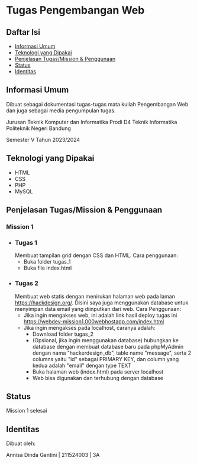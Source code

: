 
# Tugas Pengembangan Web

## Daftar Isi
- [Informasi Umum](#informasi-umum)
- [Teknologi yang Dipakai](#teknologi-yang-dipakai)
- [Penjelasan Tugas/Mission & Penggunaan](#penjelasan-tugas/mission-&-penggunaan)
- [Status](#status)
- [Identitas](#identitas)

## Informasi Umum
Dibuat sebagai dokumentasi tugas-tugas mata kuliah Pengembangan Web dan juga sebagai media pengumpulan tugas.

Jurusan Teknik Komputer dan Informatika
Prodi D4 Teknik Informatika
Politeknik Negeri Bandung

Semester V Tahun 2023/2024

## Teknologi yang Dipakai
- HTML
- CSS
- PHP
- MySQL

## Penjelasan Tugas/Mission & Penggunaan
### Mission 1
- ### Tugas 1
    Membuat tampilan grid dengan CSS dan HTML. Cara penggunaan:
    - Buka folder tugas_1
    - Buka file index.html
-  ### Tugas 2
    Membuat web statis dengan menirukan halaman web pada laman https://hackdesign.org/. Disini saya juga menggunakan database untuk menyimpan data email yang diinputkan dari web. Cara Penggunaan:
   - Jika ingin mengakses web, ini adalah link hasil deploy tugas ini https://webdev-mission1.000webhostapp.com/index.html 
   - Jika ingin mengakses pada localhost, caranya adalah:
      - Download folder tugas_2
      - (Opsional, jika ingin menggunakan database) hubungkan ke database dengan membuat database baru pada phpMyAdmin dengan nama "hackerdesign_db", table name "message", serta 2 columns yaitu "id" sebagai PRIMARY KEY, dan column yang kedua adalah "email" dengan type TEXT
      - Buka halaman web (index.html) pada server localhost
      - Web bisa digunakan dan terhubung dengan database

## Status
Mission 1 selesai

## Identitas
Dibuat oleh:

Annisa Dinda Gantini | 211524003 | 3A

